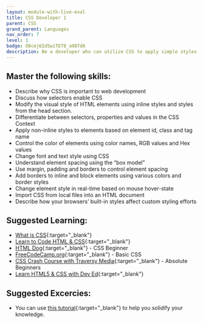 ```yaml
---
layout: module-with-live-eval
title: CSS Developer 1
parent: CSS
grand_parent: Languages
nav_order: 7
level: 1
badge: O8cej6IdSwiTET8_a98TdA
description: Be a developer who can utilize CSS to apply simple styles to web elements.
---
```


## Master the following skills:

- Describe why CSS is important to web development
- Discuss how selectors enable CSS
- Modify the visual style of HTML elements using inline styles and styles from the head section.
- Differentiate between selectors, properties and values in the CSS Context
- Apply non-inline styles to elements based on element id, class and tag name
- Control the color of elements using color names, RGB values and Hex values
- Change font and text style using CSS
- Understand element spacing using the “box model”
- Use margin, padding and borders to control element spacing
- Add borders to inline and block elements using various colors and border styles
- Change element style in real-time based on mouse hover-state
- Import CSS from local files into an HTML document
- Describe how your browsers’ built-in styles affect custom styling efforts

## Suggested Learning:

- [What is CSS](https://www.colorcode.io/course/css-basics){:target="\_blank"}
- [Learn to Code HTML & CSS](https://learn.shayhowe.com/html-css/){:target="\_blank"}
- [HTML Dog](https://www.htmldog.com/guides/css/beginner/){:target="\_blank"} - CSS Beginner
- [FreeCodeCamp.org](https://www.freecodecamp.org/learn/responsive-web-design/basic-css/){:target="\_blank"} - Basic CSS
- [CSS Crash Course with Traversy Media](https://youtu.be/yfoY53QXEnI){:target="\_blank"} - Absolute Beginners
- [Learn HTML5 & CSS with Dev Ed](https://youtu.be/vQWlgd7hV4A){:target="\_blank"}

## Suggested Excercies:

- You can use [this tutorial](https://youtu.be/kMT54MPz9oE){:target="\_blank"} to help you solidify your knowledge.
